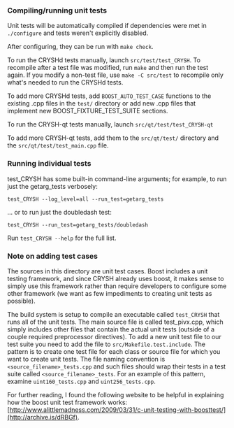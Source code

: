 ### Compiling/running unit tests

Unit tests will be automatically compiled if dependencies were met in `./configure`
and tests weren't explicitly disabled.

After configuring, they can be run with `make check`.

To run the CRYSHd tests manually, launch `src/test/test_CRYSH`. To recompile
after a test file was modified, run `make` and then run the test again. If you
modify a non-test file, use `make -C src/test` to recompile only what's needed
to run the CRYSHd tests.

To add more CRYSHd tests, add `BOOST_AUTO_TEST_CASE` functions to the existing
.cpp files in the `test/` directory or add new .cpp files that
implement new BOOST_FIXTURE_TEST_SUITE sections.

To run the CRYSH-qt tests manually, launch `src/qt/test/test_CRYSH-qt`

To add more CRYSH-qt tests, add them to the `src/qt/test/` directory and
the `src/qt/test/test_main.cpp` file.

### Running individual tests

test_CRYSH has some built-in command-line arguments; for
example, to run just the getarg_tests verbosely:

    test_CRYSH --log_level=all --run_test=getarg_tests

... or to run just the doubledash test:

    test_CRYSH --run_test=getarg_tests/doubledash

Run `test_CRYSH --help` for the full list.

### Note on adding test cases

The sources in this directory are unit test cases.  Boost includes a
unit testing framework, and since CRYSH already uses boost, it makes
sense to simply use this framework rather than require developers to
configure some other framework (we want as few impediments to creating
unit tests as possible).

The build system is setup to compile an executable called `test_CRYSH`
that runs all of the unit tests.  The main source file is called
test_pivx.cpp, which simply includes other files that contain the
actual unit tests (outside of a couple required preprocessor
directives). To add a new unit test file to our test suite you need
to add the file to `src/Makefile.test.include`. The pattern is to
create one test file for each class or source file for which you want
to create unit tests.  The file naming convention is
`<source_filename>_tests.cpp` and such files should wrap their tests
in a test suite called `<source_filename>_tests`.  For an example of
this pattern, examine `uint160_tests.cpp` and `uint256_tests.cpp`.

For further reading, I found the following website to be helpful in
explaining how the boost unit test framework works:
[http://www.alittlemadness.com/2009/03/31/c-unit-testing-with-boosttest/](http://archive.is/dRBGf).
